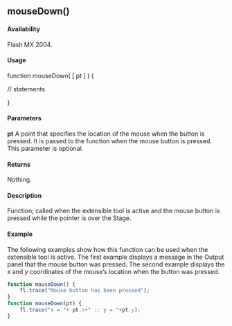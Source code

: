 ## mouseDown()

#### Availability

Flash MX 2004.

#### Usage

function mouseDown( [ pt ] ) {

// statements

}

#### Parameters

**pt** A point that specifies the location of the mouse when the button is pressed. It is passed to the function when the mouse button is pressed. This parameter is optional.

#### Returns

Nothing.

#### Description

Function; called when the extensible tool is active and the mouse button is pressed while the pointer is over the Stage.

#### Example

The following examples show how this function can be used when the extensible tool is active. The first example displays a message in the Output panel that the mouse button was pressed. The second example displays the *x* and *y* coordinates of the mouse’s location when the button was pressed.

```javascript
function mouseDown() {
    fl.trace("Mouse button has been pressed");
}
function mouseDown(pt) {
    fl.trace("x = "+ pt.x+" :: y = "+pt.y);
}

```